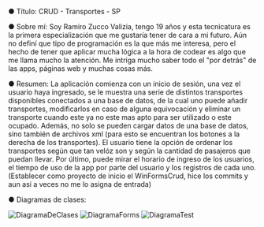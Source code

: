 ● Título: CRUD - Transportes - SP

● Sobre mí: Soy Ramiro Zucco Valizia, tengo 19 años y esta tecnicatura es la primera especialización que me gustaría tener de cara a mi futuro. Aún no definí que tipo de programación es la que más me interesa, pero el hecho de tener que aplicar mucha lógica a la hora de codear es algo que me llama mucho la atención. Me intriga mucho saber todo el "por detrás" de las apps, páginas web y muchas cosas más. 

● Resumen: La aplicación comienza con un inicio de sesión, una vez el usuario haya ingresado, se le muestra una serie de distintos transportes disponibles conectados a una base de datos, de la cual uno puede añadir transportes, modificarlos en caso de alguna equivocación y eliminar un transporte cuando este ya no este mas apto para ser utilizado o este ocupado. Además, no solo se pueden cargar datos de una base de datos, sino también de archivos xml (para esto se encuentran los botones a la derecha de los transportes). El usuario tiene la opción de ordenar los transportes según que tan velóz son y según la cantidad de pasajeros que puedan llevar. Por último, puede mirar el horario de ingreso de los usuarios, el tiempo de uso de la app por parte del usuario y los registros de cada uno. (Establecer como proyecto de inicio el WinFormsCrud, hice los commits y aun así a veces no me lo asigna de entrada)

● Diagramas de clases: 

![DiagramaDeClases](https://github.com/RamiroZucco/Zucco.Ramiro.SegundoParcial./assets/108536000/db13be82-2461-460d-a001-07d26b6f513e)
![DiagramaForms](https://github.com/RamiroZucco/Zucco.Ramiro.SegundoParcial./assets/108536000/bfecab30-70d5-4914-ba16-edd93ac81c2b)
![DiagramaTest](https://github.com/RamiroZucco/Zucco.Ramiro.SegundoParcial./assets/108536000/99115aea-ff25-4276-88a2-035ac3195055)
